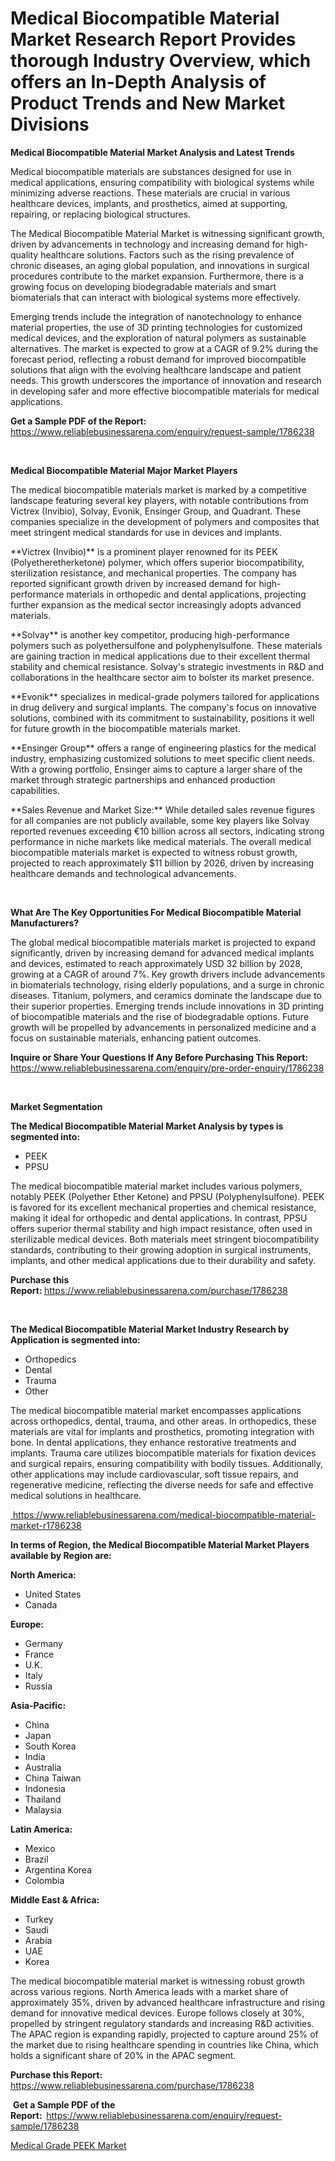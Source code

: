 <p><h1>Medical Biocompatible Material Market Research Report Provides thorough Industry Overview, which offers an In-Depth Analysis of Product Trends and New Market Divisions</h1></p><p><strong>Medical Biocompatible Material Market Analysis and Latest Trends</strong></p>
<p><p>Medical biocompatible materials are substances designed for use in medical applications, ensuring compatibility with biological systems while minimizing adverse reactions. These materials are crucial in various healthcare devices, implants, and prosthetics, aimed at supporting, repairing, or replacing biological structures.</p><p>The Medical Biocompatible Material Market is witnessing significant growth, driven by advancements in technology and increasing demand for high-quality healthcare solutions. Factors such as the rising prevalence of chronic diseases, an aging global population, and innovations in surgical procedures contribute to the market expansion. Furthermore, there is a growing focus on developing biodegradable materials and smart biomaterials that can interact with biological systems more effectively.</p><p>Emerging trends include the integration of nanotechnology to enhance material properties, the use of 3D printing technologies for customized medical devices, and the exploration of natural polymers as sustainable alternatives. The market is expected to grow at a CAGR of 9.2% during the forecast period, reflecting a robust demand for improved biocompatible solutions that align with the evolving healthcare landscape and patient needs. This growth underscores the importance of innovation and research in developing safer and more effective biocompatible materials for medical applications.</p></p>
<p><strong>Get a Sample PDF of the Report:&nbsp;</strong> <a href="https://www.reliablebusinessarena.com/enquiry/request-sample/1786238?utm_campaign=2146&utm_medium=2&utm_source=Github&utm_content=ia&utm_term=25032025&utm_id=medical-biocompatible-material">https://www.reliablebusinessarena.com/enquiry/request-sample/1786238</a></p>
<p>&nbsp;</p>
<p><strong>Medical Biocompatible Material Major Market Players</strong></p>
<p><p>The medical biocompatible materials market is marked by a competitive landscape featuring several key players, with notable contributions from Victrex (Invibio), Solvay, Evonik, Ensinger Group, and Quadrant. These companies specialize in the development of polymers and composites that meet stringent medical standards for use in devices and implants.</p><p>**Victrex (Invibio)** is a prominent player renowned for its PEEK (Polyetheretherketone) polymer, which offers superior biocompatibility, sterilization resistance, and mechanical properties. The company has reported significant growth driven by increased demand for high-performance materials in orthopedic and dental applications, projecting further expansion as the medical sector increasingly adopts advanced materials.</p><p>**Solvay** is another key competitor, producing high-performance polymers such as polyethersulfone and polyphenylsulfone. These materials are gaining traction in medical applications due to their excellent thermal stability and chemical resistance. Solvay's strategic investments in R&D and collaborations in the healthcare sector aim to bolster its market presence.</p><p>**Evonik** specializes in medical-grade polymers tailored for applications in drug delivery and surgical implants. The company's focus on innovative solutions, combined with its commitment to sustainability, positions it well for future growth in the biocompatible materials market.</p><p>**Ensinger Group** offers a range of engineering plastics for the medical industry, emphasizing customized solutions to meet specific client needs. With a growing portfolio, Ensinger aims to capture a larger share of the market through strategic partnerships and enhanced production capabilities.</p><p>**Sales Revenue and Market Size:** While detailed sales revenue figures for all companies are not publicly available, some key players like Solvay reported revenues exceeding €10 billion across all sectors, indicating strong performance in niche markets like medical materials. The overall medical biocompatible materials market is expected to witness robust growth, projected to reach approximately $11 billion by 2026, driven by increasing healthcare demands and technological advancements.</p></p>
<p>&nbsp;</p>
<p><strong>What Are The Key Opportunities For Medical Biocompatible Material Manufacturers?</strong></p>
<p><p>The global medical biocompatible materials market is projected to expand significantly, driven by increasing demand for advanced medical implants and devices, estimated to reach approximately USD 32 billion by 2028, growing at a CAGR of around 7%. Key growth drivers include advancements in biomaterials technology, rising elderly populations, and a surge in chronic diseases. Titanium, polymers, and ceramics dominate the landscape due to their superior properties. Emerging trends include innovations in 3D printing of biocompatible materials and the rise of biodegradable options. Future growth will be propelled by advancements in personalized medicine and a focus on sustainable materials, enhancing patient outcomes.</p></p>
<p><strong>Inquire or Share Your Questions If Any Before Purchasing This Report:</strong> <a href="https://www.reliablebusinessarena.com/enquiry/pre-order-enquiry/1786238?utm_campaign=2146&utm_medium=2&utm_source=Github&utm_content=ia&utm_term=25032025&utm_id=medical-biocompatible-material">https://www.reliablebusinessarena.com/enquiry/pre-order-enquiry/1786238</a></p>
<p>&nbsp;</p>
<p><strong>Market Segmentation</strong></p>
<p><strong>The Medical Biocompatible Material Market Analysis by types is segmented into:</strong></p>
<p><ul><li>PEEK</li><li>PPSU</li></ul></p>
<p><p>The medical biocompatible material market includes various polymers, notably PEEK (Polyether Ether Ketone) and PPSU (Polyphenylsulfone). PEEK is favored for its excellent mechanical properties and chemical resistance, making it ideal for orthopedic and dental applications. In contrast, PPSU offers superior thermal stability and high impact resistance, often used in sterilizable medical devices. Both materials meet stringent biocompatibility standards, contributing to their growing adoption in surgical instruments, implants, and other medical applications due to their durability and safety.</p></p>
<p><strong>Purchase this Report:&nbsp;</strong><a href="https://www.reliablebusinessarena.com/purchase/1786238?utm_campaign=2146&utm_medium=2&utm_source=Github&utm_content=ia&utm_term=25032025&utm_id=medical-biocompatible-material">https://www.reliablebusinessarena.com/purchase/1786238</a></p>
<p>&nbsp;</p>
<p><strong>The Medical Biocompatible Material Market Industry Research by Application is segmented into:</strong></p>
<p><ul><li>Orthopedics</li><li>Dental</li><li>Trauma</li><li>Other</li></ul></p>
<p><p>The medical biocompatible material market encompasses applications across orthopedics, dental, trauma, and other areas. In orthopedics, these materials are vital for implants and prosthetics, promoting integration with bone. In dental applications, they enhance restorative treatments and implants. Trauma care utilizes biocompatible materials for fixation devices and surgical repairs, ensuring compatibility with bodily tissues. Additionally, other applications may include cardiovascular, soft tissue repairs, and regenerative medicine, reflecting the diverse needs for safe and effective medical solutions in healthcare.</p></p>
<p><a href="https://www.reliablebusinessarena.com/medical-biocompatible-material-market-r1786238?utm_campaign=2146&utm_medium=2&utm_source=Github&utm_content=ia&utm_term=25032025&utm_id=medical-biocompatible-material">&nbsp;https://www.reliablebusinessarena.com/medical-biocompatible-material-market-r1786238</a></p>
<p><strong>In terms of Region, the Medical Biocompatible Material Market Players available by Region are:</strong></p>
<p>
    <p> <strong> North America: </strong>
        <ul>
            <li>United States</li>
            <li>Canada</li>
        </ul>
        </p> 
    <p> <strong> Europe: </strong>
        <ul>
            <li>Germany</li>
            <li>France</li>
            <li>U.K.</li>
            <li>Italy</li>
            <li>Russia</li>
        </ul>
        </p> 
    <p> <strong> Asia-Pacific: </strong>
        <ul>
            <li>China</li>
            <li>Japan</li>
            <li>South Korea</li>
            <li>India</li>
            <li>Australia</li>
            <li>China Taiwan</li>
            <li>Indonesia</li>
            <li>Thailand</li>
            <li>Malaysia</li>
        </ul>
        </p> 
    <p> <strong> Latin America: </strong>
        <ul>
            <li>Mexico</li>
            <li>Brazil</li>
            <li>Argentina Korea</li>
            <li>Colombia</li>
        </ul>
        </p> 
    <p> <strong> Middle East & Africa: </strong>
        <ul>
            <li>Turkey</li>
            <li>Saudi</li>
            <li>Arabia</li>
            <li>UAE</li>
            <li>Korea</li>
        </ul>
    </p>
    </p>
<p><p>The medical biocompatible material market is witnessing robust growth across various regions. North America leads with a market share of approximately 35%, driven by advanced healthcare infrastructure and rising demand for innovative medical devices. Europe follows closely at 30%, propelled by stringent regulatory standards and increasing R&D activities. The APAC region is expanding rapidly, projected to capture around 25% of the market due to rising healthcare spending in countries like China, which holds a significant share of 20% in the APAC segment.</p></p>
<p><strong>Purchase this Report: </strong><a href="https://www.reliablebusinessarena.com/purchase/1786238?utm_campaign=2146&utm_medium=2&utm_source=Github&utm_content=ia&utm_term=25032025&utm_id=medical-biocompatible-material">https://www.reliablebusinessarena.com/purchase/1786238</a></p>
<p>&nbsp;<strong>Get a Sample PDF of the Report:&nbsp;&nbsp;</strong><a href="https://www.reliablebusinessarena.com/enquiry/request-sample/1786238?utm_campaign=2146&utm_medium=2&utm_source=Github&utm_content=ia&utm_term=25032025&utm_id=medical-biocompatible-material">https://www.reliablebusinessarena.com/enquiry/request-sample/1786238</a></p>
<p><strong></strong></p>
<p><p><a href="https://github.com/wileonie19657/Market-Research-Report-List-1/blob/main/medical-grade-peek-market.md?utm_campaign=2146&utm_medium=2&utm_source=Github&utm_content=ia&utm_term=25032025&utm_id=medical-biocompatible-material">Medical Grade PEEK Market</a></p></p>